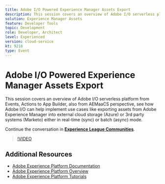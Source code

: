 ```yaml
---
title: Adobe I/O Powered Experience Manager Assets Export
description: This session covers an overview of Adobe I/O serverless platform from Events, Actions to App Builder, also from AEMaaCS perspective, see how Adobe I/O can help implement use cases like exporting assets from Adobe Experience Manager into external cloud storage (Azure) or 3rd party systems (Marketo) either in real-time (sync) or batch (async) mode.
solution: Experience Manager Assets
feature: Developer Tools
topic: Development
role: Developer, Architect
level: Experienced
version: cloud-service
kt: 9218
type: Event
---
```

# Adobe I/O Powered Experience Manager Assets Export

This session covers an overview of Adobe I/O serverless platform from Events, Actions to App Builder, also from AEMaaCS perspective, see how Adobe I/O can help implement use cases like exporting assets from Adobe Experience Manager into external cloud storage (Azure) or 3rd party systems (Marketo) either in real-time (sync) or batch (async) mode.

Continue the conversation in **[Experience League Communities](https://adobe.ly/3mkDXo6)**.

>[!VIDEO](https://video.tv.adobe.com/v/337842/?quality=12&learn=on&hidetitle=true)

## Additional Resources

- [Adobe Experience Platform Documentation](https://experienceleague.adobe.com/docs/experience-platform.html)
- [Adobe Experience Platform Overview](https://experienceleague.adobe.com/docs/experience-platform/landing/home.html)
- [Adobe Experience Platform Tutorials](https://experienceleague.adobe.com/docs/platform-learn/tutorials/overview.html?lang=en)

